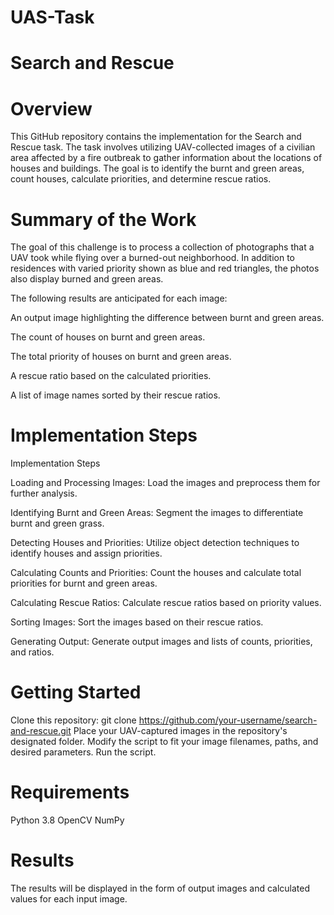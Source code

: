 # UAS-Task
# Search and Rescue 

# Overview
This GitHub repository contains the implementation for the Search and Rescue task. The task involves utilizing UAV-collected images of a civilian area affected by a fire outbreak to gather information about the locations of houses and buildings. The goal is to identify the burnt and green areas, count houses, calculate priorities, and determine rescue ratios.

# Summary of the Work
The goal of this challenge is to process a collection of photographs that a UAV took while flying over a burned-out neighborhood. In addition to residences with varied priority shown as blue and red triangles, the photos also display burned and green areas.

The following results are anticipated for each image:

An output image highlighting the difference between burnt and green areas.

The count of houses on burnt and green areas.

The total priority of houses on burnt and green areas.

A rescue ratio based on the calculated priorities.

A list of image names sorted by their rescue ratios.

# Implementation Steps
Implementation Steps

Loading and Processing Images: Load the images and preprocess them for further analysis.

Identifying Burnt and Green Areas: Segment the images to differentiate burnt and green grass.

Detecting Houses and Priorities: Utilize object detection techniques to identify houses and assign priorities.

Calculating Counts and Priorities: Count the houses and calculate total priorities for burnt and green areas.

Calculating Rescue Ratios: Calculate rescue ratios based on priority values.

Sorting Images: Sort the images based on their rescue ratios.

Generating Output: Generate output images and lists of counts, priorities, and ratios.

# Getting Started

Clone this repository: git clone https://github.com/your-username/search-and-rescue.git
Place your UAV-captured images in the repository's designated folder.
Modify the script to fit your image filenames, paths, and desired parameters.
Run the script.

# Requirements
Python 3.8
OpenCV
NumPy

# Results
The results will be displayed in the form of output images and calculated values for each input image.
